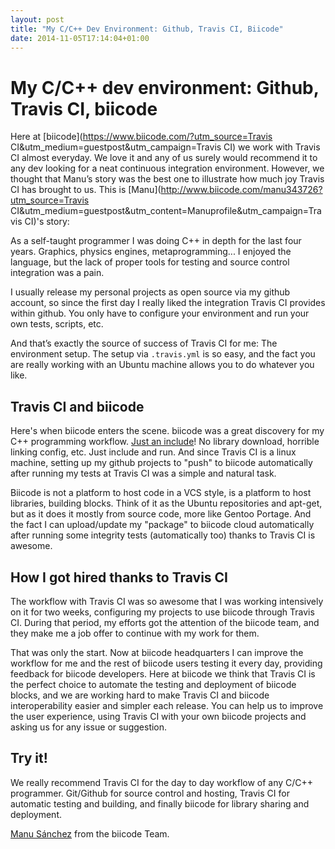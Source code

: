 ```yaml
---
layout: post
title: "My C/C++ Dev Environment: Github, Travis CI, Biicode"
date: 2014-11-05T17:14:04+01:00
---
```


# My C/C++ dev environment: Github, Travis CI, biicode #

Here at [biicode](https://www.biicode.com/?utm_source=Travis CI&utm_medium=guestpost&utm_campaign=Travis CI) we work with Travis CI almost everyday. We love it and any of us surely would recommend it to any dev looking for a neat continuous integration environment. However, we thought that Manu’s story was the best one to illustrate how much joy Travis CI has brought to us. This is [Manu](http://www.biicode.com/manu343726?utm_source=Travis CI&utm_medium=guestpost&utm_content=Manuprofile&utm_campaign=Travis CI)'s story:

As a self-taught programmer I was doing C++ in depth for the last four years. Graphics, physics engines, metaprogramming... I enjoyed the language, but the lack of proper tools for testing and source control integration was a pain. 

I usually release my personal projects as open source via my github account, so since the first day I really liked the integration Travis CI provides within github. You only have to configure your environment and run your own tests, scripts, etc. 

And that’s exactly the source of success of Travis CI for me: The environment setup. The setup via `.travis.yml` is so easy, and the fact you are really working with an Ubuntu machine allows you to do whatever you like.

## Travis CI and biicode ##

Here's when biicode enters the scene. biicode was a great discovery for my C++ programming workflow. [Just an include](http://web.biicode.com/features/cpp/?utm_source=TravisCI&utm_medium=guestpost&utm_content=features&utm_campaign=travisci)! No library download, horrible linking config, etc. Just include and run. And since Travis CI is a linux machine, setting up my github projects to "push" to biicode automatically after running my tests at Travis CI was a simple and natural task.

Biicode is not a platform to host code in a VCS style, is a platform to host libraries, building blocks. Think of it as the Ubuntu repositories and apt-get, but as it does it mostly from source code, more like Gentoo Portage. And the fact I can upload/update my "package" to biicode cloud automatically after running some integrity tests (automatically too) thanks to Travis CI is awesome.

## How I got hired thanks to Travis CI ##

The workflow with Travis CI was so awesome that I was working intensively on it for two weeks, configuring my projects to use biicode through Travis CI. During that period, my efforts got the attention of the biicode team, and they make me a job offer to continue with my work for them.

That was only the start. Now at biicode headquarters I can improve the workflow for me and the rest of biicode users testing it every day, providing feedback for biicode developers. 
Here at biicode we think that Travis CI is the perfect choice to automate the testing and deployment of biicode blocks, and we are working hard to make Travis CI and biicode interoperability easier and simpler each release. You can help us to improve the user experience, using Travis CI with your own biicode projects and asking us for any issue or suggestion.

## Try it! ##

We really recommend Travis CI for the day to day workflow of any C/C++ programmer. Git/Github for source control and hosting, Travis CI for automatic testing and building, and finally biicode for library sharing and deployment.

[Manu Sánchez](http://manu343726.github.io/portfolio/) from the biicode Team.

